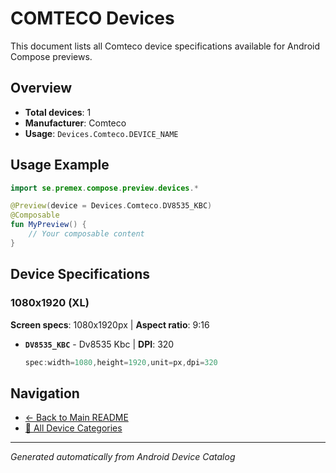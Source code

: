 # COMTECO Devices

This document lists all Comteco device specifications available for Android Compose previews.

## Overview

- **Total devices**: 1
- **Manufacturer**: Comteco
- **Usage**: `Devices.Comteco.DEVICE_NAME`

## Usage Example

```kotlin
import se.premex.compose.preview.devices.*

@Preview(device = Devices.Comteco.DV8535_KBC)
@Composable
fun MyPreview() {
    // Your composable content
}
```

## Device Specifications

### 1080x1920 (XL)

**Screen specs**: 1080x1920px | **Aspect ratio**: 9:16

- **`DV8535_KBC`** - Dv8535 Kbc | **DPI**: 320
  ```kotlin
  spec:width=1080,height=1920,unit=px,dpi=320
  ```

## Navigation

- [← Back to Main README](../../README.md)
- [📱 All Device Categories](../README.md)

---
*Generated automatically from Android Device Catalog*
